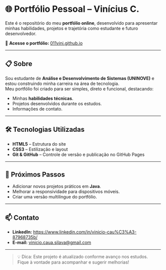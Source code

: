 # 🌐 Portfólio Pessoal – Vinícius C.

Este é o repositório do meu **portfólio online**, desenvolvido para apresentar minhas habilidades, projetos e trajetória como estudante e futuro desenvolvedor.

🔗 **Acesse o portfólio:** [011vini.github.io](https://011vini.github.io/)

---

## 📋 Sobre
Sou estudante de **Análise e Desenvolvimento de Sistemas (UNINOVE)** e estou construindo minha carreira na área de tecnologia.  
Meu portfólio foi criado para ser simples, direto e funcional, destacando:
- Minhas **habilidades técnicas**.
- Projetos desenvolvidos durante os estudos.
- Informações de contato.

---

## 🛠️ Tecnologias Utilizadas
- **HTML5** – Estrutura do site  
- **CSS3** – Estilização e layout  
- **Git & GitHub** – Controle de versão e publicação no GitHub Pages

---

## 🚀 Próximos Passos
- Adicionar novos projetos práticos em **Java**.
- Melhorar a responsividade para dispositivos móveis.
- Criar uma versão multilíngue do portfólio.

---

## 📫 Contato
- **LinkedIn:** https://www.linkedin.com/in/vinicio-cau%C3%A3-87968735b/
- **E-mail:** vinicio.caua.silava@gmail.com

---

> 💡 Dica: Este projeto é atualizado conforme avanço nos estudos.  
> Fique à vontade para acompanhar e sugerir melhorias!
